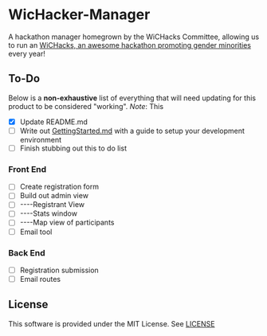 # WicHacker-Manager

A hackathon manager homegrown by the WiCHacks Committee, allowing us to run an [WiCHacks, an awesome hackathon promoting gender minorities](https://wichacks.io) every year!

## To-Do

Below is a **non-exhaustive** list of everything that will need updating for this product to be considered "working". *Note*: This 

- [x] Update README.md
- [ ] Write out [GettingStarted.md](./GettingStarted.md) with a guide to setup your development environment
- [ ] Finish stubbing out this to do list

### Front End

- [ ] Create registration form
- [ ] Build out admin view
- [ ] ----Registrant View
- [ ] ----Stats window
- [ ] ----Map view of participants
- [ ] Email tool
    
### Back End

- [ ] Registration submission 
- [ ] Email routes

## License

This software is provided under the MIT License. See [LICENSE](./LICENSE)
